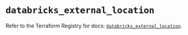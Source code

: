 # `databricks_external_location`

Refer to the Terraform Registry for docs: [`databricks_external_location`](https://registry.terraform.io/providers/databricks/databricks/1.71.0/docs/resources/external_location).

